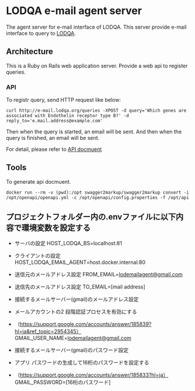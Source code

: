 # LODQA e-mail agent server

The agent server for e-mail interface of LODQA.
This server provide e-mail interface to query to [LODQA](http://lodqa.org/).

## Architecture

This is a Ruby on Rails web application server.
Provide a web api to register queries.

### API

To registr query, send HTTP request like below:

```
curl http://e-mail.lodqa.org/queries -XPOST -d query='Which genes are associated with Endothelin receptor type B?' -d reply_to='e.mail.address@example.com'
```

Then when the query is started, an email will be sent.
And then when the query is finished, an email will be sent.

For detail, please refer to [API docmuent](api.md)

## Tools

To generate api docmuent.

```
docker run --rm -v (pwd):/opt swagger2markup/swagger2markup convert -i /opt/openapi/openapi.yml -c /opt/openapi/config.properties -f /opt/api
 ```

## プロジェクトフォルダー内の.envファイルに以下内容で環境変数を設定する

* サーバの設定
HOST_LODQA_BS=localhost:81

* クライアントの設定
HOST_LODQA_EMAIL_AGENT=host.docker.internal:80

* 送信元のメールアドレス設定
FROM_EMAIL=lodemailagent@gmail.com

* 送信先のメールアドレス設定
TO_EMAIL=[mail address]

* 接続するメールサーバー(gmail)のメールアドレス設定
* メールアカウントの2 段階認証プロセスを有効にする
* （https://support.google.com/accounts/answer/185839?hl=ja&ref_topic=2954345）
GMAIL_USER_NAME=lodemailagent@gmail.com

* 接続するメールサーバー(gmail)のパスワード設定
* アプリ パスワードの生成して16桁のパスワードを設定する
* （https://support.google.com/accounts/answer/185833?hl=ja）
GMAIL_PASSWORD=[16桁のパスワード]
